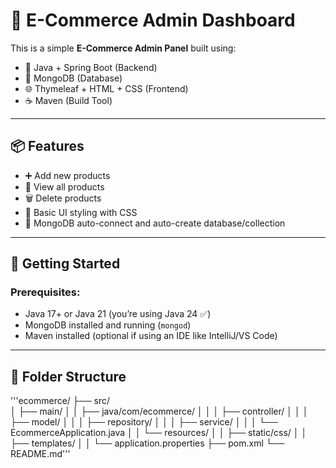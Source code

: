 # 🛒 E-Commerce Admin Dashboard

This is a simple **E-Commerce Admin Panel** built using:

- 🧠 Java + Spring Boot (Backend)
- 🍃 MongoDB (Database)
- 🌐 Thymeleaf + HTML + CSS (Frontend)
- ☕ Maven (Build Tool)

---

## 📦 Features

- ➕ Add new products
- 📄 View all products
- 🗑️ Delete products
- 🎨 Basic UI styling with CSS
- 💾 MongoDB auto-connect and auto-create database/collection

---

## 🚀 Getting Started

### Prerequisites:
- Java 17+ or Java 21 (you’re using Java 24 ✅)
- MongoDB installed and running (`mongod`)
- Maven installed (optional if using an IDE like IntelliJ/VS Code)

---

## 🧠 Folder Structure

'''ecommerce/
├── src/                                                                                                                                                                                                             
│ ├── main/
│ │ ├── java/com/ecommerce/
│ │ │ ├── controller/
│ │ │ ├── model/
│ │ │ ├── repository/
│ │ │ ├── service/
│ │ │ └── EcommerceApplication.java
│ │ └── resources/
│ │ ├── static/css/
│ │ ├── templates/
│ │ └── application.properties
├── pom.xml
└── README.md'''



